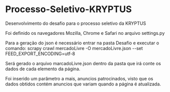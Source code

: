 # Processo-Seletivo-KRYPTUS
Desenvolvimento do desafio para o processo seletivo da KRYPTUS
<p>Foi definido os navegadores Mozilla, Chrome e Safari no arquivo settings.py</p>
<p>Para a geração do json é necessário entrar na pasta Desafio e executar o comando: scrapy crawl mercadoLivre -O mercadoLivre.json --set FEED_EXPORT_ENCODING=utf-8</p>
<p>Será gerado o arquivo marcadoLivre.json dentro da pasta que irá conte os dados de cada elemento da página.</p>
<p>Foi inserido um parâmetro a mais, anuncios patrocinados, visto que os dados obtidos contém anuncios que variam quando a página é atualizada.</p>
